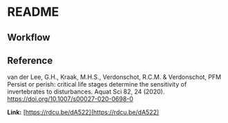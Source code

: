 # README




## Workflow






## Reference 

van der Lee, G.H., Kraak, M.H.S., Verdonschot, R.C.M. & Verdonschot, PFM  Persist or perish: critical life stages determine the sensitivity of invertebrates to disturbances. Aquat Sci 82, 24 (2020). https://doi.org/10.1007/s00027-020-0698-0

**Link:** [https://rdcu.be/dA522](https://rdcu.be/dA522)




